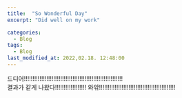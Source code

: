 ```yaml
---
title:  "So Wonderful Day"
excerpt: "Did well on my work"

categories:
  - Blog
tags:
  - Blog
last_modified_at: 2022,02.18. 12:48:00
---
```


드디어!!!!!!!!!!!!!!!!!!!!!!!!!!!!!!!!!!!!!!!!!!!!!!!!!!!!!!!!!<br>
결과가 같게 나왔다!!!!!!!!!!!!!!!!!! 와앆!!!!!!!!!!!!!!!!!!!!!!!!!!!!!!!!!!!!!!!!!!!!
